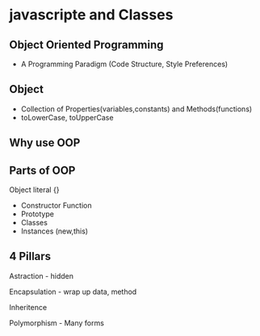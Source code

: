 # javascripte and Classes

## Object Oriented Programming 

- A Programming Paradigm (Code Structure, Style Preferences)

## Object
- Collection of Properties(variables,constants) and Methods(functions)
- toLowerCase, toUpperCase

## Why use OOP


## Parts of OOP
Object literal {}

- Constructor Function
- Prototype
- Classes
- Instances (new,this)

## 4 Pillars

Astraction - hidden

Encapsulation - wrap up data, method

Inheritence 

Polymorphism - Many forms